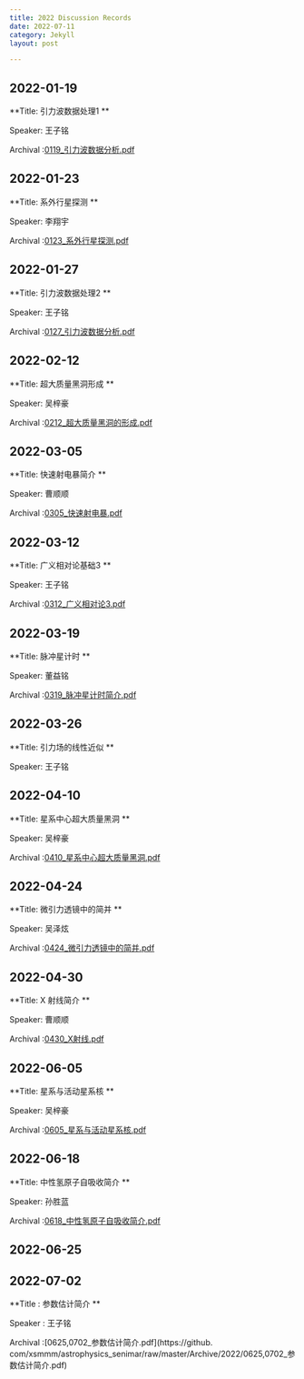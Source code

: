 ```yaml
---
title: 2022 Discussion Records
date: 2022-07-11
category: Jekyll
layout: post

---
```


## 2022-01-19

**Title: 引力波数据处理1 ** 

Speaker: 王子铭 

Archival :[0119_引力波数据分析.pdf](https://github.com/xsmmm/astrophysics_senimar/raw/master/Archive/2022/0119_引力波数据分析.pdf)

## 2022-01-23

**Title: 系外行星探测 ** 

Speaker: 李翔宇

Archival :[0123_系外行星探测.pdf](https://github.com/xsmmm/astrophysics_senimar/raw/master/Archive/2022/0123_系外行星探测.pdf)

## 2022-01-27

**Title: 引力波数据处理2 ** 

Speaker: 王子铭 

Archival :[0127_引力波数据分析.pdf](https://github.com/xsmmm/astrophysics_senimar/raw/master/Archive/2022/0127_引力波数据分析.pdf)

## 2022-02-12

**Title: 超大质量黑洞形成 ** 

Speaker: 吴梓豪 

Archival :[0212_超大质量黑洞的形成.pdf](https://github.com/xsmmm/astrophysics_senimar/raw/master/Archive/2022/0212_超大质量黑洞的形成.pdf)

## 2022-03-05

**Title: 快速射电暴简介 ** 

Speaker: 曹顺顺

Archival :[0305_快速射电暴.pdf](https://github.com/xsmmm/astrophysics_senimar/raw/master/Archive/2022/0305_快速射电暴.pdf)

## 2022-03-12

**Title: 广义相对论基础3 ** 

Speaker: 王子铭

Archival :[0312_广义相对论3.pdf](https://github.com/xsmmm/astrophysics_senimar/raw/master/Archive/2022/0312_广义相对论3.pdf)

## 2022-03-19

**Title: 脉冲星计时 ** 

Speaker: 董益铭

Archival :[0319_脉冲星计时简介.pdf](https://github.com/xsmmm/astrophysics_senimar/raw/master/Archive/2022/0319_脉冲星计时简介.pdf)

## 2022-03-26

**Title: 引力场的线性近似 ** 

Speaker: 王子铭 


## 2022-04-10

**Title: 星系中心超大质量黑洞 ** 

Speaker: 吴梓豪 

Archival :[0410_星系中心超大质量黑洞.pdf](https://github.com/xsmmm/astrophysics_senimar/raw/master/Archive/2022/0410_星系中心超大质量黑洞.pdf)

## 2022-04-24

**Title: 微引力透镜中的简并 ** 

Speaker: 吴泽炫 

Archival :[0424_微引力透镜中的简并.pdf](https://github.com/xsmmm/astrophysics_senimar/raw/master/Archive/2022/0424_微引力透镜中的简并.pdf)

## 2022-04-30

**Title: X 射线简介 ** 

Speaker: 曹顺顺 

Archival :[0430_X射线.pdf](https://github.com/xsmmm/astrophysics_senimar/raw/master/Archive/2022/0430_X射线.pdf)

## 2022-06-05

**Title: 星系与活动星系核 ** 

Speaker: 吴梓豪 

Archival :[0605_星系与活动星系核.pdf](https://github.com/xsmmm/astrophysics_senimar/raw/master/Archive/2022/0605_星系与活动星系核.pdf)

## 2022-06-18

**Title: 中性氢原子自吸收简介 ** 

Speaker: 孙胜蓝

Archival :[0618_中性氢原子自吸收简介.pdf](https://github.com/xsmmm/astrophysics_senimar/raw/master/Archive/2022/0618_中性氢原子自吸收简介.pdf)

## 2022-06-25
## 2022-07-02

**Title : 参数估计简介 **

Speaker : 王子铭

Archival :[0625,0702_参数估计简介.pdf](https://github.  com/xsmmm/astrophysics_senimar/raw/master/Archive/2022/0625,0702_参数估计简介.pdf)
